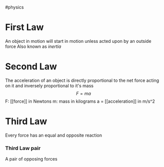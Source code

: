 #physics 

# First Law
An object in motion will start in motion unless acted upon by an outside force
Also known as *inertia*

# Second Law
The acceleration of an object is directly proportional to the net force acting on it and inversely proportional to it's mass
$$ F = ma $$
F: [[force]] in Newtons
m: mass in kilograms
a = [[acceleration]] in m/s^2

# Third Law
Every force has an equal and opposite reaction

### Third Law pair
A pair of opposing forces